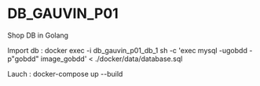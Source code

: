# DB_GAUVIN_P01
Shop DB in Golang

Import db : docker exec -i db_gauvin_p01_db_1 sh -c 'exec mysql -ugobdd -p"gobdd" image_gobdd' < ./docker/data/database.sql

Lauch : docker-compose up --build